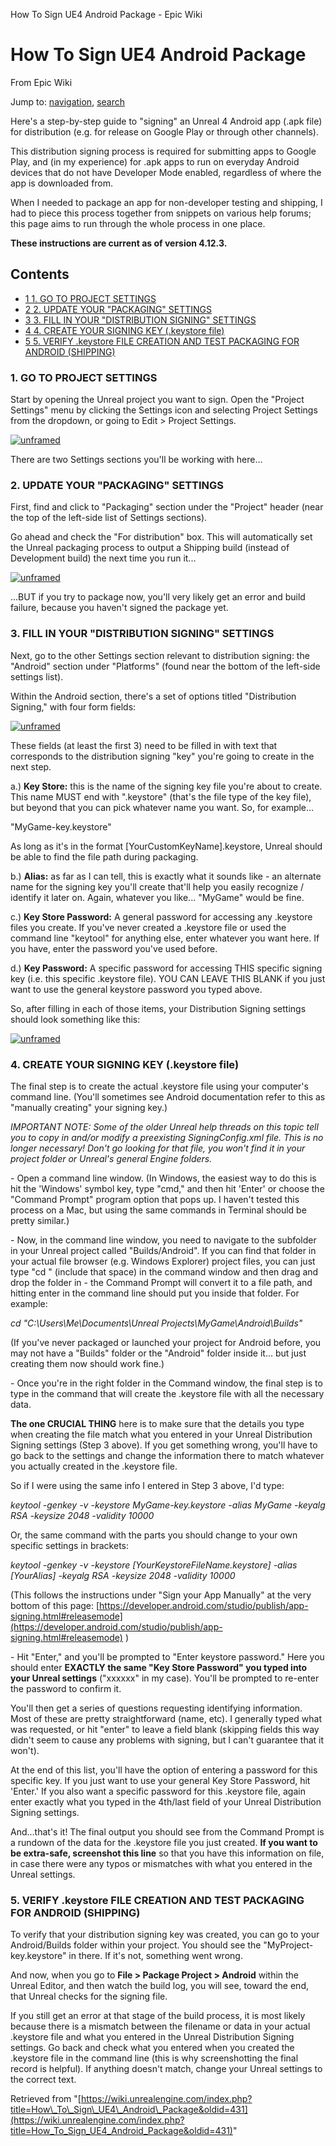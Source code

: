  How To Sign UE4 Android Package - Epic Wiki             

 

How To Sign UE4 Android Package
===============================

From Epic Wiki

Jump to: [navigation](#mw-head), [search](#p-search)

Here's a step-by-step guide to "signing" an Unreal 4 Android app (.apk file) for distribution (e.g. for release on Google Play or through other channels).

This distribution signing process is required for submitting apps to Google Play, and (in my experience) for .apk apps to run on everyday Android devices that do not have Developer Mode enabled, regardless of where the app is downloaded from.

When I needed to package an app for non-developer testing and shipping, I had to piece this process together from snippets on various help forums; this page aims to run through the whole process in one place.

**These instructions are current as of version 4.12.3.**

Contents
--------

*   [1 1\. GO TO PROJECT SETTINGS](#1._GO_TO_PROJECT_SETTINGS)
*   [2 2\. UPDATE YOUR "PACKAGING" SETTINGS](#2._UPDATE_YOUR_.22PACKAGING.22_SETTINGS)
*   [3 3\. FILL IN YOUR "DISTRIBUTION SIGNING" SETTINGS](#3._FILL_IN_YOUR_.22DISTRIBUTION_SIGNING.22_SETTINGS)
*   [4 4\. CREATE YOUR SIGNING KEY (.keystore file)](#4._CREATE_YOUR_SIGNING_KEY_.28.keystore_file.29)
*   [5 5\. VERIFY .keystore FILE CREATION AND TEST PACKAGING FOR ANDROID (SHIPPING)](#5._VERIFY_.keystore_FILE_CREATION_AND_TEST_PACKAGING_FOR_ANDROID_.28SHIPPING.29)

### 1\. GO TO PROJECT SETTINGS

Start by opening the Unreal project you want to sign. Open the "Project Settings" menu by clicking the Settings icon and selecting Project Settings from the dropdown, or going to Edit > Project Settings.

[![unframed](https://d26ilriwvtzlb.cloudfront.net/7/71/HowToFindProjectSettings.PNG)](/index.php?title=File:HowToFindProjectSettings.PNG "unframed")

There are two Settings sections you'll be working with here...

### 2\. UPDATE YOUR "PACKAGING" SETTINGS

First, find and click to "Packaging" section under the "Project" header (near the top of the left-side list of Settings sections).

Go ahead and check the "For distribution" box. This will automatically set the Unreal packaging process to output a Shipping build (instead of Development build) the next time you run it...

[![unframed](https://d26ilriwvtzlb.cloudfront.net/c/ce/PackagingSettings.PNG)](/index.php?title=File:PackagingSettings.PNG "unframed")

  
  

...BUT if you try to package now, you'll very likely get an error and build failure, because you haven't signed the package yet.

### 3\. FILL IN YOUR "DISTRIBUTION SIGNING" SETTINGS

Next, go to the other Settings section relevant to distribution signing: the "Android" section under "Platforms" (found near the bottom of the left-side settings list).

Within the Android section, there's a set of options titled "Distribution Signing," with four form fields:

[![unframed](https://d26ilriwvtzlb.cloudfront.net/7/78/SigningSettings.PNG)](/index.php?title=File:SigningSettings.PNG "unframed")

  
  

These fields (at least the first 3) need to be filled in with text that corresponds to the distribution signing "key" you're going to create in the next step.

a.) **Key Store:** this is the name of the signing key file you're about to create. This name MUST end with ".keystore" (that's the file type of the key file), but beyond that you can pick whatever name you want. So, for example...

"MyGame-key.keystore"

As long as it's in the format \[YourCustomKeyName\].keystore, Unreal should be able to find the file path during packaging.

b.) **Alias:** as far as I can tell, this is exactly what it sounds like - an alternate name for the signing key you'll create that'll help you easily recognize / identify it later on. Again, whatever you like... "MyGame" would be fine.

c.) **Key Store Password:** A general password for accessing any .keystore files you create. If you've never created a .keystore file or used the command line "keytool" for anything else, enter whatever you want here. If you have, enter the password you've used before.

d.) **Key Password:** A specific password for accessing THIS specific signing key (i.e. this specific .keystore file). YOU CAN LEAVE THIS BLANK if you just want to use the general keystore password you typed above.

So, after filling in each of those items, your Distribution Signing settings should look something like this:

[![unframed](https://d26ilriwvtzlb.cloudfront.net/d/d2/SampleSigningKeySettings.PNG)](/index.php?title=File:SampleSigningKeySettings.PNG "unframed")  

### 4\. CREATE YOUR SIGNING KEY (.keystore file)

The final step is to create the actual .keystore file using your computer's command line. (You'll sometimes see Android documentation refer to this as "manually creating" your signing key.)

_IMPORTANT NOTE: Some of the older Unreal help threads on this topic tell you to copy in and/or modify a preexisting SigningConfig.xml file. This is no longer necessary! Don't go looking for that file, you won't find it in your project folder or Unreal's general Engine folders._

\- Open a command line window. (In Windows, the easiest way to do this is hit the 'Windows' symbol key, type "cmd," and then hit 'Enter' or choose the "Command Prompt" program option that pops up. I haven't tested this process on a Mac, but using the same commands in Terminal should be pretty similar.)

\- Now, in the command line window, you need to navigate to the subfolder in your Unreal project called "Builds/Android". If you can find that folder in your actual file browser (e.g. Windows Explorer) project files, you can just type "cd " (include that space) in the command window and then drag and drop the folder in - the Command Prompt will convert it to a file path, and hitting enter in the command line should put you inside that folder. For example:

_cd "C:\\Users\\Me\\Documents\\Unreal Projects\\MyGame\\Android\\Builds"_

(If you've never packaged or launched your project for Android before, you may not have a "Builds" folder or the "Android" folder inside it... but just creating them now should work fine.)

\- Once you're in the right folder in the Command window, the final step is to type in the command that will create the .keystore file with all the necessary data.

**The one CRUCIAL THING** here is to make sure that the details you type when creating the file match what you entered in your Unreal Distribution Signing settings (Step 3 above). If you get something wrong, you'll have to go back to the settings and change the information there to match whatever you actually created in the .keystore file.

So if I were using the same info I entered in Step 3 above, I'd type:

_keytool -genkey -v -keystore MyGame-key.keystore -alias MyGame -keyalg RSA -keysize 2048 -validity 10000_

Or, the same command with the parts you should change to your own specific settings in brackets:

_keytool -genkey -v -keystore \[YourKeystoreFileName.keystore\] -alias \[YourAlias\] -keyalg RSA -keysize 2048 -validity 10000_

(This follows the instructions under "Sign your App Manually" at the very bottom of this page: [https://developer.android.com/studio/publish/app-signing.html#releasemode](https://developer.android.com/studio/publish/app-signing.html#releasemode) )

\- Hit "Enter," and you'll be prompted to "Enter keystore password." Here you should enter **EXACTLY the same "Key Store Password" you typed into your Unreal settings** ("xxxxxx" in my case). You'll be prompted to re-enter the password to confirm it.

You'll then get a series of questions requesting identifying information. Most of these are pretty straightforward (name, etc). I generally typed what was requested, or hit "enter" to leave a field blank (skipping fields this way didn't seem to cause any problems with signing, but I can't guarantee that it won't).

At the end of this list, you'll have the option of entering a password for this specific key. If you just want to use your general Key Store Password, hit 'Enter.' If you also want a specific password for this .keystore file, again enter exactly what you typed in the 4th/last field of your Unreal Distribution Signing settings.

And...that's it! The final output you should see from the Command Prompt is a rundown of the data for the .keystore file you just created. **If you want to be extra-safe, screenshot this line** so that you have this information on file, in case there were any typos or mismatches with what you entered in the Unreal settings.

### 5\. VERIFY .keystore FILE CREATION AND TEST PACKAGING FOR ANDROID (SHIPPING)

To verify that your distribution signing key was created, you can go to your Android/Builds folder within your project. You should see the "MyProject-key.keystore" in there. If it's not, something went wrong.

And now, when you go to **File > Package Project > Android** within the Unreal Editor, and then watch the build log, you will see, toward the end, that Unreal checks for the signing file.

If you still get an error at that stage of the build process, it is most likely because there is a mismatch between the filename or data in your actual .keystore file and what you entered in the Unreal Distribution Signing settings. Go back and check what you entered when you created the .keystore file in the command line (this is why screenshotting the final record is helpful). If anything doesn't match, change your Unreal settings to the correct text.

Retrieved from "[https://wiki.unrealengine.com/index.php?title=How\_To\_Sign\_UE4\_Android\_Package&oldid=431](https://wiki.unrealengine.com/index.php?title=How_To_Sign_UE4_Android_Package&oldid=431)"